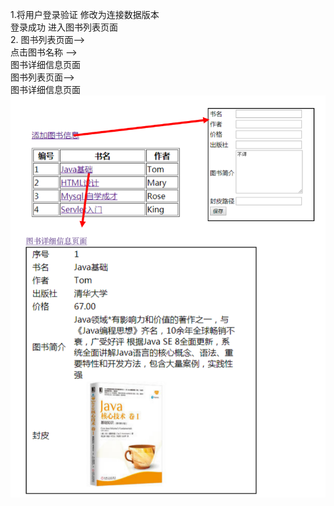 1.将用户登录验证 修改为连接数据版本  
	登录成功 进入图书列表页面  
2. 图书列表页面-->  
       点击图书名称 -->  
        图书详细信息页面  
图书列表页面-->  
图书详细信息页面
![如图](webcontent/img/test2.png)